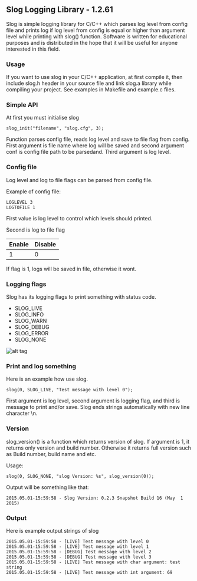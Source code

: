 ## Slog Logging Library - 1.2.61
Slog is simple logging library for C/C++ which parses log level from config file and prints log if log level from config is equal or higher than argument level while printing with slog() function. Software is written for educational purposes and is distributed in the hope that it will be useful for anyone interested in this field.

### Usage
If you want to use slog in your C/C++ application, at first compile it, then include slog.h header in your source file and link slog.a library while compiling your project. See examples in Makefile and example.c files.

### Simple API
At first you must initialise slog
```
slog_init("filename", "slog.cfg", 3);
```
Function parses config file, reads log level and save to file flag from config. First argument is file name where log will be saved and second argument conf is config file path to be parsedand. Third argument is log level.

### Config file

Log level and log to file flags can be parsed from config file.

Example of config file:
```
LOGLEVEL 3
LOGTOFILE 1
```
First value is log level to control which levels should printed.

Second is log to file flag

Enable   | Disable
---------|---------
1        | 0

If flag is 1, logs will be saved in file, otherwise it wont.

### Logging flags
Slog has its logging flags to print something with status code.

- SLOG_LIVE
- SLOG_INFO
- SLOG_WARN
- SLOG_DEBUG
- SLOG_ERROR
- SLOG_NONE

![alt tag](https://github.com/kala13x/slog/blob/master/slog.png)

### Print and log something
Here is an example how use slog.
```
slog(0, SLOG_LIVE, "Test message with level 0");
```
First argument is log level, second argument is logging flag, and third is message to print and/or save. Slog ends strings automatically with new line character \n.

### Version
slog_version() is a function which returns version of slog. If argument is 1, it returns only version and build number. Otherwise it returns full version such as Build number, build name and etc.

Usage:
```
slog(0, SLOG_NONE, "slog Version: %s", slog_version(0));
```
Output will be something like that:
```
2015.05.01-15:59:58 - Slog Version: 0.2.3 Snapshot Build 16 (May  1 2015)
```

### Output
Here is example output strings of slog
```
2015.05.01-15:59:58 - [LIVE] Test message with level 0
2015.05.01-15:59:58 - [LIVE] Test message with level 1
2015.05.01-15:59:58 - [DEBUG] Test message with level 2
2015.05.01-15:59:58 - [DEBUG] Test message with level 3
2015.05.01-15:59:58 - [LIVE] Test message with char argument: test string
2015.05.01-15:59:58 - [LIVE] Test message with int argument: 69
```

